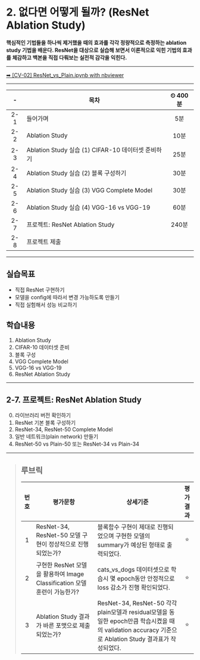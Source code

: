 # 2. 없다면 어떻게 될까? (ResNet Ablation Study)

**핵심적인 기법들을 하나씩 제거했을 때의 효과를 각각 정량적으로 측정하는 ablation study 기법을 배운다. ResNet을 대상으로 실습해 보면서 이론적으로 익힌 기법의 효과를 체감하고 백본을 직접 다뤄보는 실전적 감각을 익힌다.**

---

[➡ [CV-02] ResNet_vs_Plain.ipynb with nbviewer](https://nbviewer.org/github/HRPzz/AIFFEL/blob/main/GOING_DEEPER_CV/Node_02/%5BCV-02%5D%20ResNet_vs_Plain.ipynb)

---

|-|목차|⏲ 400분|
|:---:|---|:---:|
|2-1| 들어가며 | 5분|
|2-2| Ablation Study | 10분|
|2-3| Ablation Study 실습 (1) CIFAR-10 데이터셋 준비하기 | 25분|
|2-4| Ablation Study 실습 (2) 블록 구성하기 | 30분|
|2-5| Ablation Study 실습 (3) VGG Complete Model | 30분|
|2-6| Ablation Study 실습 (4) VGG-16 vs VGG-19 | 60분|
|2-7| 프로젝트: ResNet Ablation Study | 240분|
|2-8| 프로젝트 제출 |

---

## 실습목표

- 직접 ResNet 구현하기
- 모델을 config에 따라서 변경 가능하도록 만들기
- 직접 실험해서 성능 비교하기

## 학습내용

1. Ablation Study
2. CIFAR-10 데이터셋 준비
3. 블록 구성
4. VGG Complete Model
5. VGG-16 vs VGG-19
6. ResNet Ablation Study

---

## 2-7. 프로젝트: ResNet Ablation Study

0) 라이브러리 버전 확인하기
1) ResNet 기본 블록 구성하기
2) ResNet-34, ResNet-50 Complete Model
3) 일반 네트워크(plain network) 만들기
4) ResNet-50 vs Plain-50 또는 ResNet-34 vs Plain-34

---

>## **루브릭**
>
>|번호|평가문항|상세기준|평가결과|
>|:---:|---|---|:---:|
>|1|ResNet-34, ResNet-50 모델 구현이 정상적으로 진행되었는가?|블록함수 구현이 제대로 진행되었으며 구현한 모델의 summary가 예상된 형태로 출력되었다.|⭐|
>|2|구현한 ResNet 모델을 활용하여 Image Classification 모델 훈련이 가능한가?|cats_vs_dogs 데이터셋으로 학습시 몇 epoch동안 안정적으로 loss 감소가 진행 확인되었다.|⭐|
>|3|Ablation Study 결과가 바른 포맷으로 제출되었는가?|ResNet-34, ResNet-50 각각 plain모델과 residual모델을 동일한 epoch만큼 학습시켰을 때의 validation accuracy 기준으로 Ablation Study 결과표가 작성되었다.|⭐|
